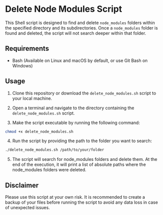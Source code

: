 # Delete Node Modules Script

This Shell script is designed to find and delete `node_modules` folders within the specified directory and its subdirectories. Once a `node_modules` folder is found and deleted, the script will not search deeper within that folder.

## Requirements

- Bash (Available on Linux and macOS by default, or use Git Bash on Windows)

## Usage

1. Clone this repository or download the `delete_node_modules.sh` script to your local machine.

2. Open a terminal and navigate to the directory containing the `delete_node_modules.sh` script.

3. Make the script executable by running the following command:

```bash
chmod +x delete_node_modules.sh
```

4. Run the script by providing the path to the folder you want to search:

```bash
./delete_node_modules.sh /path/to/your/folder
```

5. The script will search for node_modules folders and delete them. At the end of the execution, it will print a list of absolute paths where the node_modules folders were deleted.

## Disclaimer

Please use this script at your own risk. It is recommended to create a backup of your files before running the script to avoid any data loss in case of unexpected issues.
